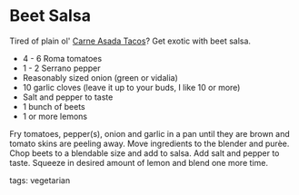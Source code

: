 Beet Salsa
==========

Tired of plain ol' [Carne Asada Tacos](../base_layers/chooped_steak.md)? Get exotic with beet salsa.

* 4 - 6 Roma tomatoes
* 1 - 2 Serrano pepper
* Reasonably sized onion (green or vidalia)
* 10 garlic cloves (leave it up to your buds, I like 10 or more)
* Salt and pepper to taste
* 1 bunch of beets
* 1 or more lemons

Fry tomatoes, pepper(s), onion and garlic in a pan until they are brown and tomato skins are peeling away. Move ingredients to the blender and purèe. Chop beets to a blendable size and add to salsa. Add salt and pepper to taste. Squeeze in desired amount of lemon and blend one more time.

tags: vegetarian
